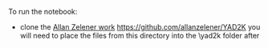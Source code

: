 To run the notebook:
* clone the [Allan Zelener work](https://github.com/allanzelener/YAD2K) https://github.com/allanzelener/YAD2K 
you will need to place the files from this directory into the \yad2k folder after 
